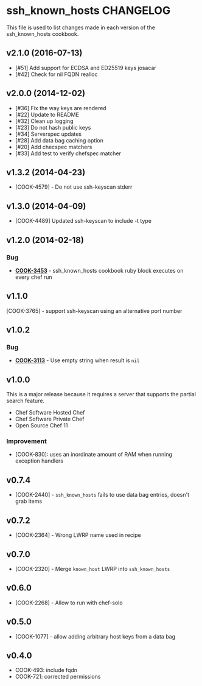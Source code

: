 ssh_known_hosts CHANGELOG
===================
This file is used to list changes made in each version of the ssh_known_hosts cookbook.

v2.1.0 (2016-07-13)
-------------------
- [#51] Add support for ECDSA and ED25519 keys josacar
- [#42] Check for nil FQDN realloc

v2.0.0 (2014-12-02)
-------------------
- [#36] Fix the way keys are rendered
- [#22] Update to README
- [#32] Clean up logging
- [#23] Do not hash public keys
- [#34] Serverspec updates
- [#28] Add data bag caching option
- [#20] Add checspec matchers
- [#33] Add test to verify chefspec matcher

v1.3.2 (2014-04-23)
-------------------
- [COOK-4579] - Do not use ssh-keyscan stderr


v1.3.0 (2014-04-09)
-------------------
- [COOK-4489] Updated ssh-keyscan to include -t type


v1.2.0 (2014-02-18)
-------------------
### Bug
- **[COOK-3453](https://tickets.chef.io/browse/COOK-3453)** - ssh_known_hosts cookbook ruby block executes on every chef run


v1.1.0
------
[COOK-3765] - support ssh-keyscan using an alternative port number


v1.0.2
------
### Bug
- **[COOK-3113](https://tickets.chef.io/browse/COOK-3113)** - Use empty string when result is `nil`

v1.0.0
------
This is a major release because it requires a server that supports the partial search feature.

- Chef Software Hosted Chef
- Chef Software Private Chef
- Open Source Chef 11

### Improvement

- [COOK-830]: uses an inordinate amount of RAM when running exception handlers

v0.7.4
------
- [COOK-2440] - `ssh_known_hosts` fails to use data bag entries, doesn't grab items

v0.7.2
------
- [COOK-2364] - Wrong LWRP name used in recipe

v0.7.0
------
- [COOK-2320] - Merge `known_host` LWRP into `ssh_known_hosts`

v0.6.0
------
- [COOK-2268] - Allow to run with chef-solo

v0.5.0
------
- [COOK-1077] - allow adding arbitrary host keys from a data bag

v0.4.0
------
- COOK-493: include fqdn
- COOK-721: corrected permissions
